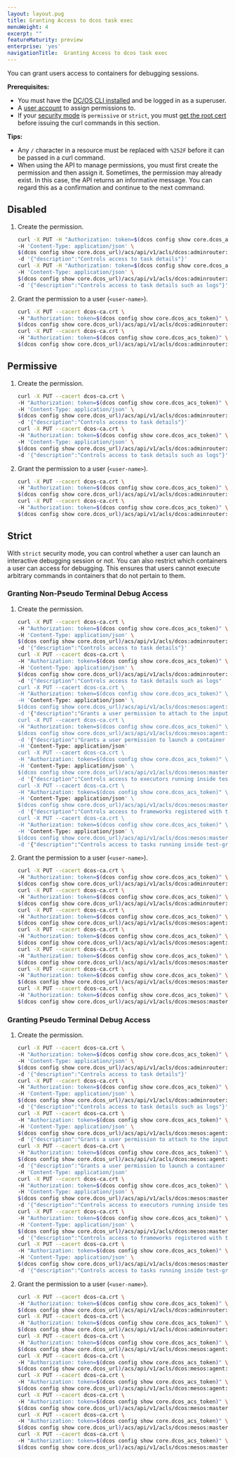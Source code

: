 ```yaml
---
layout: layout.pug
title: Granting Access to dcos task exec
menuWeight: 4
excerpt: ""
featureMaturity: preview
enterprise: 'yes'
navigationTitle:  Granting Access to dcos task exec
---
```


You can grant users access to containers for debugging sessions.  

**Prerequisites:** 

- You must have the [DC/OS CLI installed](/1.9/cli/install/) and be logged in as a superuser.
- A [user account](/1.9/security/users-groups/) to assign permissions to.
- If your [security mode](/1.9/overview/security/security-modes/) is `permissive` or `strict`, you must [get the root cert](/1.9/networking/tls-ssl/get-cert/) before issuing the curl commands in this section. 

**Tips:** 

- Any `/` character in a resource must be replaced with `%252F` before it can be passed in a curl command. 
- When using the API to manage permissions, you must first create the permission and then assign it. Sometimes, the permission may already exist. In this case, the API returns an informative message. You can regard this as a confirmation and continue to the next command.

## Disabled

1.  Create the permission.

    ```bash
    curl -X PUT -H "Authorization: token=$(dcos config show core.dcos_acs_token)" \
    -H 'Content-Type: application/json' \
    $(dcos config show core.dcos_url)/acs/api/v1/acls/dcos:adminrouter:ops:mesos \
    -d '{"description":"Controls access to task details"}'
    curl -X PUT -H "Authorization: token=$(dcos config show core.dcos_acs_token)" \
    -H 'Content-Type: application/json' \
    $(dcos config show core.dcos_url)/acs/api/v1/acls/dcos:adminrouter:ops:slave \
    -d '{"description":"Controls access to task details such as logs"}'
    ```  

1.  Grant the permission to a user (`<user-name>`).

    ```bash
    curl -X PUT --cacert dcos-ca.crt \
    -H "Authorization: token=$(dcos config show core.dcos_acs_token)" \
    $(dcos config show core.dcos_url)/acs/api/v1/acls/dcos:adminrouter:ops:mesos/users/<user-name>/full
    curl -X PUT --cacert dcos-ca.crt \
    -H "Authorization: token=$(dcos config show core.dcos_acs_token)" \
    $(dcos config show core.dcos_url)/acs/api/v1/acls/dcos:adminrouter:ops:slave/users/<user-name>/full
    ```

## Permissive

1.  Create the permission.

    ```bash
    curl -X PUT --cacert dcos-ca.crt \
    -H "Authorization: token=$(dcos config show core.dcos_acs_token)" \
    -H 'Content-Type: application/json' \
    $(dcos config show core.dcos_url)/acs/api/v1/acls/dcos:adminrouter:ops:mesos \
    -d '{"description":"Controls access to task details"}'
    curl -X PUT --cacert dcos-ca.crt \
    -H "Authorization: token=$(dcos config show core.dcos_acs_token)" \
    -H 'Content-Type: application/json' \
    $(dcos config show core.dcos_url)/acs/api/v1/acls/dcos:adminrouter:ops:slave \
    -d '{"description":"Controls access to task details such as logs"}'
    ```

1.  Grant the permission to a user (`<user-name>`).

    ```bash
    curl -X PUT --cacert dcos-ca.crt \
    -H "Authorization: token=$(dcos config show core.dcos_acs_token)" \
    $(dcos config show core.dcos_url)/acs/api/v1/acls/dcos:adminrouter:ops:mesos/users/<user-name>/full
    curl -X PUT --cacert dcos-ca.crt \
    -H "Authorization: token=$(dcos config show core.dcos_acs_token)" \
    $(dcos config show core.dcos_url)/acs/api/v1/acls/dcos:adminrouter:ops:slave/users/<user-name>/full
    ```

## Strict
With `strict` security mode, you can control whether a user can launch an interactive debugging session or not. You can also restrict which containers a user can access for debugging. This ensures that users cannot execute arbitrary commands in containers that do not pertain to them. 

### <a name="debug-without-tty"></a>Granting Non-Pseudo Terminal Debug Access

1.  Create the permission.

    ```bash
    curl -X PUT --cacert dcos-ca.crt \
    -H "Authorization: token=$(dcos config show core.dcos_acs_token)" \
    -H 'Content-Type: application/json' \
    $(dcos config show core.dcos_url)/acs/api/v1/acls/dcos:adminrouter:ops:mesos \
    -d '{"description":"Controls access to task details"}'
    curl -X PUT --cacert dcos-ca.crt \
    -H "Authorization: token=$(dcos config show core.dcos_acs_token)" \
    -H 'Content-Type: application/json' \
    $(dcos config show core.dcos_url)/acs/api/v1/acls/dcos:adminrouter:ops:slave \
    -d '{"description":"Controls access to task details such as logs"
    curl -X PUT --cacert dcos-ca.crt \
    -H "Authorization: token=$(dcos config show core.dcos_acs_token)" \
    -H 'Content-Type: application/json' \
    $(dcos config show core.dcos_url)/acs/api/v1/acls/dcos:mesos:agent:container:app_id:%252Ftest-group \
    -d '{"description":"Grants a user permission to attach to the input of any process running inside of a container in test-group."}'
    curl -X PUT --cacert dcos-ca.crt \
    -H "Authorization: token=$(dcos config show core.dcos_acs_token)" \
    $(dcos config show core.dcos_url)/acs/api/v1/acls/dcos:mesos:agent:nested_container_session:app_id:%252Ftest-group \
    -d '{"description":"Grants a user permission to launch a container inside a container in test-group."}' \
    -H 'Content-Type: application/json'
    curl -X PUT --cacert dcos-ca.crt \
    -H "Authorization: token=$(dcos config show core.dcos_acs_token)" \
    -H 'Content-Type: application/json' \
    $(dcos config show core.dcos_url)/acs/api/v1/acls/dcos:mesos:master:executor:app_id:%252Ftest-group \
    -d '{"description":"Controls access to executors running inside test-group"}'
    curl -X PUT --cacert dcos-ca.crt \
    -H "Authorization: token=$(dcos config show core.dcos_acs_token)" \
    -H 'Content-Type: application/json' \
    $(dcos config show core.dcos_url)/acs/api/v1/acls/dcos:mesos:master:framework:role:* \
    -d '{"description":"Controls access to frameworks registered with the Mesos default role"}' 
    curl -X PUT --cacert dcos-ca.crt \
    -H "Authorization: token=$(dcos config show core.dcos_acs_token)" \
    -H 'Content-Type: application/json' \
    $(dcos config show core.dcos_url)/acs/api/v1/acls/dcos:mesos:master:task:app_id:%252Ftest-group \
    -d '{"description":"Controls access to tasks running inside test-group"}'
    ```

1.  Grant the permission to a user (`<user-name>`).
    
    ```bash
    curl -X PUT --cacert dcos-ca.crt \
    -H "Authorization: token=$(dcos config show core.dcos_acs_token)" \
    $(dcos config show core.dcos_url)/acs/api/v1/acls/dcos:adminrouter:ops:mesos/users/<user-name>/full
    curl -X PUT --cacert dcos-ca.crt \
    -H "Authorization: token=$(dcos config show core.dcos_acs_token)" \
    $(dcos config show core.dcos_url)/acs/api/v1/acls/dcos:adminrouter:ops:slave/users/<user-name>/full
    curl -X PUT --cacert dcos-ca.crt \
    -H "Authorization: token=$(dcos config show core.dcos_acs_token)" \
    $(dcos config show core.dcos_url)/acs/api/v1/acls/dcos:mesos:agent:container:app_id:%252Ftest-group/users/<user-name>/read
    curl -X PUT --cacert dcos-ca.crt \
    -H "Authorization: token=$(dcos config show core.dcos_acs_token)" \
    $(dcos config show core.dcos_url)/acs/api/v1/acls/dcos:mesos:agent:nested_container_session:app_id:%252Ftest-group/users/<user-name>/create
    curl -X PUT --cacert dcos-ca.crt \
    -H "Authorization: token=$(dcos config show core.dcos_acs_token)" \
    $(dcos config show core.dcos_url)/acs/api/v1/acls/dcos:mesos:master:executor:app_id:%252Ftest-group/users/<user-name>/read
    curl -X PUT --cacert dcos-ca.crt \
    -H "Authorization: token=$(dcos config show core.dcos_acs_token)" \
    $(dcos config show core.dcos_url)/acs/api/v1/acls/dcos:mesos:master:framework:role:*/users/<user-name>/read
    curl -X PUT --cacert dcos-ca.crt \
    -H "Authorization: token=$(dcos config show core.dcos_acs_token)" \
    $(dcos config show core.dcos_url)/acs/api/v1/acls/dcos:mesos:master:task:app_id:%252Ftest-group/users/<user-name>/read
    ```   
    
### <a name="debug-with-tty"></a>Granting Pseudo Terminal Debug Access

1.  Create the permission.

    ```bash
    curl -X PUT --cacert dcos-ca.crt \
    -H "Authorization: token=$(dcos config show core.dcos_acs_token)" \
    -H 'Content-Type: application/json' \
    $(dcos config show core.dcos_url)/acs/api/v1/acls/dcos:adminrouter:ops:mesos \
    -d '{"description":"Controls access to task details"}'
    curl -X PUT --cacert dcos-ca.crt \
    -H "Authorization: token=$(dcos config show core.dcos_acs_token)" \
    -H 'Content-Type: application/json' \
    $(dcos config show core.dcos_url)/acs/api/v1/acls/dcos:adminrouter:ops:slave \
    -d '{"description":"Controls access to task details such as logs"}'
    curl -X PUT --cacert dcos-ca.crt \
    -H "Authorization: token=$(dcos config show core.dcos_acs_token)" \
    -H 'Content-Type: application/json' \
    $(dcos config show core.dcos_url)/acs/api/v1/acls/dcos:mesos:agent:container:app_id:%252Ftest-group \
    -d '{"description":"Grants a user permission to attach to the input of any process running inside of a container in test-group."}'
    curl -X PUT --cacert dcos-ca.crt \
    -H "Authorization: token=$(dcos config show core.dcos_acs_token)" \
    $(dcos config show core.dcos_url)/acs/api/v1/acls/dcos:mesos:agent:nested_container_session:app_id:%252Ftest-group \
    -d '{"description":"Grants a user permission to launch a container inside a container in test-group."}' \
    -H 'Content-Type: application/json'
    curl -X PUT --cacert dcos-ca.crt \
    -H "Authorization: token=$(dcos config show core.dcos_acs_token)" \
    -H 'Content-Type: application/json' \
    $(dcos config show core.dcos_url)/acs/api/v1/acls/dcos:mesos:master:executor:app_id:%252Ftest-group \
    -d '{"description":"Controls access to executors running inside test-group"}'
    curl -X PUT --cacert dcos-ca.crt \
    -H "Authorization: token=$(dcos config show core.dcos_acs_token)" \
    -H 'Content-Type: application/json' \
    $(dcos config show core.dcos_url)/acs/api/v1/acls/dcos:mesos:master:framework:role:* \
    -d '{"description":"Controls access to frameworks registered with the Mesos default role"}' 
    curl -X PUT --cacert dcos-ca.crt \
    -H "Authorization: token=$(dcos config show core.dcos_acs_token)" \
    -H 'Content-Type: application/json' \
    $(dcos config show core.dcos_url)/acs/api/v1/acls/dcos:mesos:master:task:app_id:%252Ftest-group \
    -d '{"description":"Controls access to tasks running inside test-group"}'
    ```

1.  Grant the permission to a user (`<user-name>`).

    ```bash
    curl -X PUT --cacert dcos-ca.crt \
    -H "Authorization: token=$(dcos config show core.dcos_acs_token)" \
    $(dcos config show core.dcos_url)/acs/api/v1/acls/dcos:adminrouter:ops:mesos/users/<user-name>/full
    curl -X PUT --cacert dcos-ca.crt \
    -H "Authorization: token=$(dcos config show core.dcos_acs_token)" \
    $(dcos config show core.dcos_url)/acs/api/v1/acls/dcos:adminrouter:ops:slave/users/<user-name>/full
    curl -X PUT --cacert dcos-ca.crt \
    -H "Authorization: token=$(dcos config show core.dcos_acs_token)" \
    $(dcos config show core.dcos_url)/acs/api/v1/acls/dcos:mesos:agent:container:app_id:%252Ftest-group/users/<user-name>/read
    curl -X PUT --cacert dcos-ca.crt \
    -H "Authorization: token=$(dcos config show core.dcos_acs_token)" \
    $(dcos config show core.dcos_url)/acs/api/v1/acls/dcos:mesos:agent:container:app_id:%252Ftest-group/users/<user-name>/update
    curl -X PUT --cacert dcos-ca.crt \
    -H "Authorization: token=$(dcos config show core.dcos_acs_token)" \
    $(dcos config show core.dcos_url)/acs/api/v1/acls/dcos:mesos:agent:nested_container_session:app_id:%252Ftest-group/users/<user-name>/create
    curl -X PUT --cacert dcos-ca.crt \
    -H "Authorization: token=$(dcos config show core.dcos_acs_token)" \
    $(dcos config show core.dcos_url)/acs/api/v1/acls/dcos:mesos:master:executor:app_id:%252Ftest-group/users/<user-name>/read
    curl -X PUT --cacert dcos-ca.crt \
    -H "Authorization: token=$(dcos config show core.dcos_acs_token)" \
    $(dcos config show core.dcos_url)/acs/api/v1/acls/dcos:mesos:master:framework:role:*/users/<user-name>/read
    curl -X PUT --cacert dcos-ca.crt \
    -H "Authorization: token=$(dcos config show core.dcos_acs_token)" \
    $(dcos config show core.dcos_url)/acs/api/v1/acls/dcos:mesos:master:task:app_id:%252Ftest-group/users/<user-name>/read
    ```